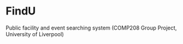 # FindU
Public facility and event searching system (COMP208 Group Project, University of Liverpool)

